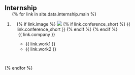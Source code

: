 <h2 id="internship" style="margin: 2px 0px -15px;">Internship</h2>

<div class="internship">
<ol class="bibliography">

{% for link in site.data.internship.main %}

<li>
<div class="pub-row">
  <div class="col-sm-3 abbr" style="position: relative;padding-right: 15px;padding-left: 15px;">
    {% if link.image %} 
    <img src="{{ link.image }}" class="teaser img-fluid z-depth-1" style="width=100;height=40%">
    {% if link.conference_short %} 
    <abbr class="badge">{{ link.conference_short }}</abbr>
    {% endif %}
    {% endif %}
  </div>
  <div class="col-sm-9" style="position: relative;padding-right: 15px;padding-left: 20px;">
      <div class="company">{{ link.company }}</div>
      <ul>
        <li class="work1">{{ link.work1 }}</li>
        <li class="work2">{{ link.work2 }}</li>
      </ul>
      </div>
  </div>
</div>
</li>
<br>

{% endfor %}

</ol>
</div>